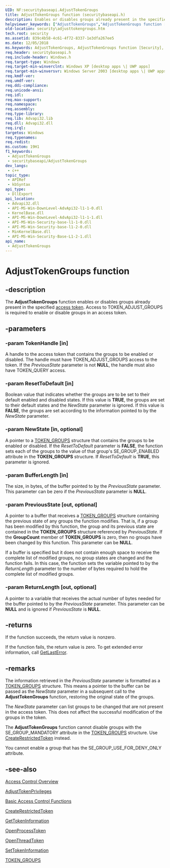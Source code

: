 ```yaml
---
UID: NF:securitybaseapi.AdjustTokenGroups
title: AdjustTokenGroups function (securitybaseapi.h)
description: Enables or disables groups already present in the specified access token. Access to TOKEN_ADJUST_GROUPS is required to enable or disable groups in an access token.
helpviewer_keywords: ["AdjustTokenGroups","AdjustTokenGroups function [Security]","_win32_adjusttokengroups","security.adjusttokengroups","securitybaseapi/AdjustTokenGroups"]
old-location: security\adjusttokengroups.htm
tech.root: security
ms.assetid: 839c4b58-4c61-4f72-8337-1e3dfa267ee5
ms.date: 12/05/2018
ms.keywords: AdjustTokenGroups, AdjustTokenGroups function [Security], _win32_adjusttokengroups, security.adjusttokengroups, securitybaseapi/AdjustTokenGroups
req.header: securitybaseapi.h
req.include-header: Windows.h
req.target-type: Windows
req.target-min-winverclnt: Windows XP [desktop apps \| UWP apps]
req.target-min-winversvr: Windows Server 2003 [desktop apps \| UWP apps]
req.kmdf-ver: 
req.umdf-ver: 
req.ddi-compliance: 
req.unicode-ansi: 
req.idl: 
req.max-support: 
req.namespace: 
req.assembly: 
req.type-library: 
req.lib: Advapi32.lib
req.dll: Advapi32.dll
req.irql: 
targetos: Windows
req.typenames: 
req.redist: 
ms.custom: 19H1
f1_keywords:
 - AdjustTokenGroups
 - securitybaseapi/AdjustTokenGroups
dev_langs:
 - c++
topic_type:
 - APIRef
 - kbSyntax
api_type:
 - DllExport
api_location:
 - Advapi32.dll
 - API-MS-Win-DownLevel-AdvApi32-l1-1-0.dll
 - KernelBase.dll
 - API-MS-Win-DownLevel-AdvApi32-l1-1-1.dll
 - API-MS-Win-Security-base-l1-1-0.dll
 - API-MS-Win-Security-base-l1-2-0.dll
 - MinKernelBase.dll
 - API-MS-Win-Security-Base-L1-2-1.dll
api_name:
 - AdjustTokenGroups
---
```


# AdjustTokenGroups function


## -description

The <b>AdjustTokenGroups</b> function enables or disables groups already present in the specified <a href="/windows/desktop/SecGloss/a-gly">access token</a>. Access to TOKEN_ADJUST_GROUPS is required to enable or disable groups in an access token.

## -parameters

### -param TokenHandle [in]

A handle to the access token that contains the groups to be enabled or disabled. The handle must have TOKEN_ADJUST_GROUPS access to the token. If the <i>PreviousState</i> parameter is not <b>NULL</b>, the handle must also have TOKEN_QUERY access.

### -param ResetToDefault [in]

Boolean value that indicates whether the groups are to be set to their default enabled and disabled states. If this value is <b>TRUE</b>, the groups are set to their default states and the <i>NewState</i> parameter is ignored. If this value is <b>FALSE</b>, the groups are set according to the information pointed to by the <i>NewState</i> parameter.

### -param NewState [in, optional]

A pointer to a 
<a href="/windows/desktop/api/winnt/ns-winnt-token_groups">TOKEN_GROUPS</a> structure that contains the groups to be enabled or disabled. If the <i>ResetToDefault</i> parameter is <b>FALSE</b>, the function sets each of the groups to the value of that group's SE_GROUP_ENABLED attribute in the <b>TOKEN_GROUPS</b> structure. If <i>ResetToDefault</i> is <b>TRUE</b>, this parameter is ignored.

### -param BufferLength [in]

The size, in bytes, of the buffer pointed to by the <i>PreviousState</i> parameter. This parameter can be zero if the <i>PreviousState</i> parameter is <b>NULL</b>.

### -param PreviousState [out, optional]

A pointer to a buffer that receives a 
<a href="/windows/desktop/api/winnt/ns-winnt-token_groups">TOKEN_GROUPS</a> structure containing the previous state of any groups the function modifies. That is, if a group has been modified by this function, the group and its previous state are contained in the <b>TOKEN_GROUPS</b> structure referenced by <i>PreviousState</i>. If the <b>GroupCount</b> member of <b>TOKEN_GROUPS</b> is zero, then no groups have been changed by this function. This parameter can be <b>NULL</b>. 




If a buffer is specified but it does not contain enough space to receive the complete list of modified groups, no group states are changed and the function fails. In this case, the function sets the variable pointed to by the <i>ReturnLength</i> parameter to the number of bytes required to hold the complete list of modified groups.

### -param ReturnLength [out, optional]

A pointer to a variable that receives the actual number of bytes needed for the buffer pointed to by the <i>PreviousState</i> parameter. This parameter can be <b>NULL</b> and is ignored if <i>PreviousState</i> is <b>NULL</b>.

## -returns

If the function succeeds, the return value is nonzero.

If the function fails, the return value is zero. To get extended error information, call 
<a href="/windows/desktop/api/errhandlingapi/nf-errhandlingapi-getlasterror">GetLastError</a>.

## -remarks

The information retrieved in the <i>PreviousState</i> parameter is formatted as a <a href="/windows/desktop/api/winnt/ns-winnt-token_groups">TOKEN_GROUPS</a> structure. This means a pointer to the buffer can be passed as the <i>NewState</i> parameter in a subsequent call to the <b>AdjustTokenGroups</b> function, restoring the original state of the groups.

The <i>NewState</i> parameter can list groups to be changed that are not present in the access token. This does not affect the successful modification of the groups in the token.

The <b>AdjustTokenGroups</b> function cannot disable groups with the SE_GROUP_MANDATORY attribute in the <a href="/windows/desktop/api/winnt/ns-winnt-token_groups">TOKEN_GROUPS</a> structure. Use 
<a href="/windows/desktop/api/securitybaseapi/nf-securitybaseapi-createrestrictedtoken">CreateRestrictedToken</a> instead.

You cannot enable a group that has the SE_GROUP_USE_FOR_DENY_ONLY attribute.

## -see-also

<a href="/windows/desktop/SecAuthZ/access-control">Access Control Overview</a>



<a href="/windows/desktop/api/securitybaseapi/nf-securitybaseapi-adjusttokenprivileges">AdjustTokenPrivileges</a>



<a href="/windows/desktop/SecAuthZ/authorization-functions">Basic Access Control Functions</a>



<a href="/windows/desktop/api/securitybaseapi/nf-securitybaseapi-createrestrictedtoken">CreateRestrictedToken</a>



<a href="/windows/desktop/api/securitybaseapi/nf-securitybaseapi-gettokeninformation">GetTokenInformation</a>



<a href="/windows/desktop/api/processthreadsapi/nf-processthreadsapi-openprocesstoken">OpenProcessToken</a>



<a href="/windows/desktop/api/processthreadsapi/nf-processthreadsapi-openthreadtoken">OpenThreadToken</a>



<a href="/windows/desktop/api/securitybaseapi/nf-securitybaseapi-settokeninformation">SetTokenInformation</a>



<a href="/windows/desktop/api/winnt/ns-winnt-token_groups">TOKEN_GROUPS</a>